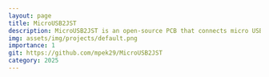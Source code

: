 ```yaml
---
layout: page
title: MicroUSB2JST
description: MicroUSB2JST is an open-source PCB that connects micro USB to JST-SH and JST-PH connectors.
img: assets/img/projects/default.png
importance: 1
git: https://github.com/mpek29/MicroUSB2JST
category: 2025
---
```



